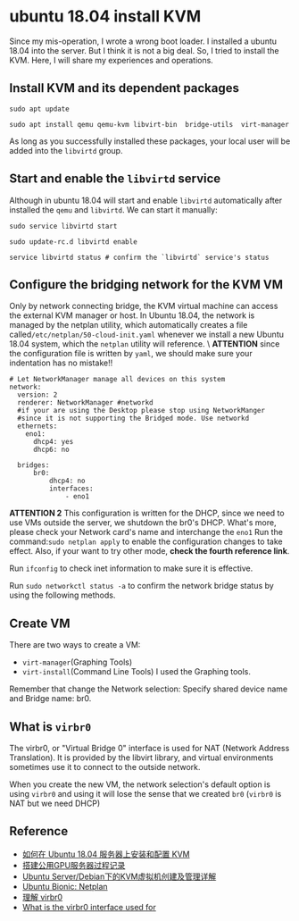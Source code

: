# ubuntu 18.04 install KVM

Since my mis-operation, I wrote a wrong boot loader. I installed a ubuntu 18.04
into the server. But I think it is not a big deal. So, I tried to install the KVM.
Here, I will share my experiences and operations.

## Install KVM and its dependent packages

```{shell}
sudo apt update

sudo apt install qemu qemu-kvm libvirt-bin  bridge-utils  virt-manager

```
As long as you successfully installed these packages, your local user will be
added into the `libvirtd` group.

## Start and enable the `libvirtd` service

Although in ubuntu 18.04 will start and enable `libvirtd` automatically after installed
the `qemu` and `libvirtd`. We can start it manually:
```{shell}
sudo service libvirtd start

sudo update-rc.d libvirtd enable

service libvirtd status # confirm the `libvirtd` service's status
```
## Configure the bridging network for the KVM VM

Only by network connecting bridge, the KVM virtual machine can access the external
KVM manager or host. In Ubuntu 18.04, the network is managed by the netplan
utility, which automatically creates a file called`/etc/netplan/50-cloud-init.yaml`
whenever we install a new Ubuntu 18.04 system, which the `netplan` utility will
reference. \\
**ATTENTION** since the configuration file is written by `yaml`, we should make
sure your indentation has no mistake!!
```{yaml}
# Let NetworkManager manage all devices on this system
network:
  version: 2
  renderer: NetworkManager #networkd
  #if your are using the Desktop please stop using NetworkManger
  #since it is not supporting the Bridged mode. Use networkd
  ethernets:
    eno1:
      dhcp4: yes
      dhcp6: no

  bridges:
      br0:
          dhcp4: no
          interfaces:
              - eno1
```
**ATTENTION 2** This configuration is written for the DHCP, since we need to use
VMs outside the server, we shutdown the br0's DHCP. What's more, please check your
Network card's name and interchange the `eno1`
Run the command:`sudo netplan apply` to enable the configuration changes to take
effect.
Also, if your want to try other mode, **check the fourth reference link**.

Run `ifconfig` to check inet information to make sure it is effective.

Run `sudo networkctl status -a` to confirm the network bridge status by using
the following methods.

## Create VM

There are two ways to create a VM:
* `virt-manager`(Graphing Tools)
* `virt-install`(Command Line Tools)
I used the Graphing tools.

Remember that change the Network selection: Specify shared device name and Bridge
name: br0.

## What is `virbr0`

The virbr0, or "Virtual Bridge 0" interface is used for NAT (Network Address
Translation). It is provided by the libvirt library, and virtual environments
sometimes use it to connect to the outside network.

When you create the new VM, the network selection's default option is using `virbr0`
and using it will lose the sense that we created `br0` (`virbr0` is NAT but we
need DHCP)

## Reference
* <a href="https://zhuanlan.zhihu.com/p/37635040"> 如何在 Ubuntu 18.04 服务器上安装和配置 KVM </a>
* <a href="https://shenxiaohai.me/2018/06/28/gpu-server/"> 搭建公用GPU服务器过程记录 </a>
* <a href="http://notes.maxwi.com/2016/11/29/kvm-create-and-manage/"> Ubuntu Server/Debian下的KVM虚拟机创建及管理详解 </a>
* <a href="https://blog.ubuntu.com/2017/12/01/ubuntu-bionic-netplan"> Ubuntu Bionic: Netplan </a>
* <a href="https://www.iyunv.com/thread-387743-1-1.html"> 理解 virbr0 </a>
* <a href="https://askubuntu.com/questions/246343/what-is-the-virbr0-interface-used-for"> What is the virbr0 interface used for</a>
